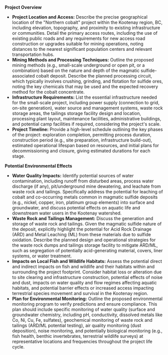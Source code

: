**Project Overview**

*   **Project Location and Access:** Describe the precise geographical location of the "Northern cobalt" project within the Kootenay region, BC, including elevation, topography, and proximity to existing infrastructure or communities. Detail the primary access routes, including the use of existing public roads and any requirements for new access road construction or upgrades suitable for mining operations, noting distances to the nearest significant population centers and relevant transportation hubs.
*   **Mining Methods and Processing Techniques:** Outline the proposed mining methods (e.g., small-scale underground or open pit, or a combination) based on the nature and depth of the magmatic sulfide-associated cobalt deposit. Describe the planned processing circuit, which typically involves crushing, grinding, and flotation for sulfide ores, noting the key chemicals that may be used and the expected recovery method for the cobalt concentrate.
*   **Infrastructure Requirements:** List the essential infrastructure needed for the small-scale project, including power supply (connection to grid, on-site generation), water source and management systems, waste rock storage areas, the tailings storage facility design and location, processing plant layout, maintenance facilities, administrative buildings, and potential camp facilities if required, considering the project's scale.
*   **Project Timeline:** Provide a high-level schedule outlining the key phases of the project: exploration completion, permitting process duration, construction period (e.g., site preparation, infrastructure build-out), estimated operational lifespan based on resources, and initial plans for decommissioning and closure, giving estimated durations for each stage.

**Potential Environmental Effects**

*   **Water Quality Impacts:** Identify potential sources of water contamination, including runoff from disturbed areas, process water discharge (if any), pit/underground mine dewatering, and leachate from waste rock and tailings. Specifically address the potential for leaching of cobalt and co-occurring metals common in magmatic sulfide deposits (e.g., nickel, copper, iron, platinum group elements) into surface and groundwater, and discuss potential effects on aquatic life and downstream water users in the Kootenay watershed.
*   **Waste Rock and Tailings Management:** Discuss the generation and storage of waste rock and tailings. Given the magmatic sulfide nature of the deposit, explicitly highlight the potential for Acid Rock Drainage (ARD) and Metal Leaching (ML) from these materials due to sulfide oxidation. Describe the planned design and operational strategies for the waste rock dumps and tailings storage facility to mitigate ARD/ML, such as segregation of potentially acid-generating material, covers, liner systems, or water treatment.
*   **Impacts on Local Fish and Wildlife Habitats:** Assess the potential direct and indirect impacts on fish and wildlife and their habitats within and surrounding the project footprint. Consider habitat loss or alteration due to site clearing and infrastructure construction, potential effects of noise and dust, impacts on water quality and flow regimes affecting aquatic habitats, and potential barrier effects or increased access impacting terrestrial species movement and survival in the Kootenay region.
*   **Plan for Environmental Monitoring:** Outline the proposed environmental monitoring program to verify predictions and ensure compliance. This plan should include specific monitoring of water quality (surface and groundwater chemistry, including pH, conductivity, dissolved metals like Co, Ni, Cu, Fe, sulfates), geochemical monitoring of waste rock and tailings (ARD/ML potential testing), air quality monitoring (dust deposition), noise monitoring, and potentially biological monitoring (e.g., fish health, benthic invertebrates, terrestrial wildlife surveys) at representative locations and frequencies throughout the project life cycle.